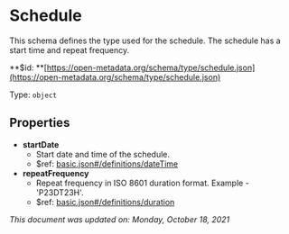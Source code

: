 # Schedule

This schema defines the type used for the schedule. The schedule has a start time and repeat frequency.

**$id: **[https://open-metadata.org/schema/type/schedule.json](https://open-metadata.org/schema/type/schedule.json)

Type: `object`

## Properties
 - **startDate**
   - Start date and time of the schedule.
   - $ref: [basic.json#/definitions/dateTime](basic.md#datetime)
 - **repeatFrequency**
   - Repeat frequency in ISO 8601 duration format. Example - 'P23DT23H'.
   - $ref: [basic.json#/definitions/duration](basic.md#duration)

_This document was updated on: Monday, October 18, 2021_